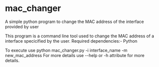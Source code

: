 # mac_changer
A simple python program to change the MAC address of the interface provided by user

This program is a command line tool used to change the MAC address of a interface specicified by the user.
Required dependencies:- Python

To execute use python mac_changer.py -i interface_name -m new_mac_address
For more details use --help or -h attribute for more details. 

